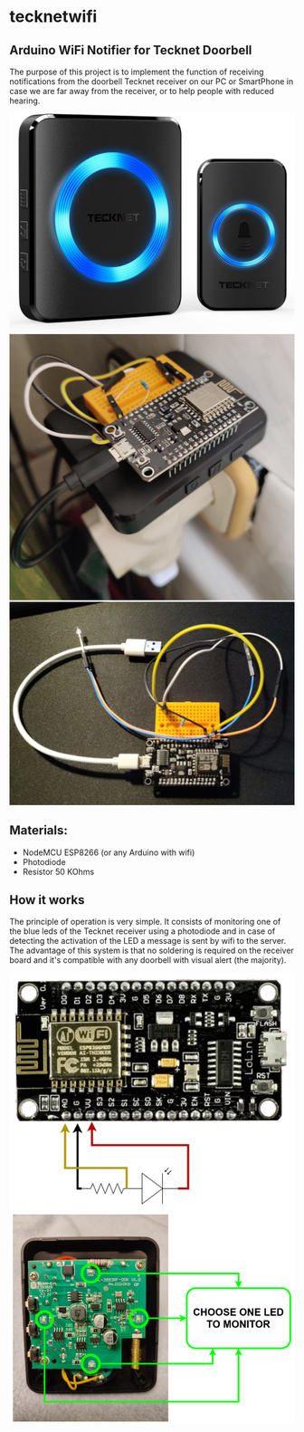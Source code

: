 # tecknetwifi
## Arduino WiFi Notifier for Tecknet Doorbell

The purpose of this project is to implement the function of receiving notifications from the doorbell Tecknet receiver on our PC or SmartPhone in case we are far away from the receiver, or to help people with reduced hearing.

![Alt text](images/tecknet.jpg?raw=true)
![Alt text](images/tecknet1.jpg?raw=true)
![Alt text](images/tecknet2.jpg?raw=true)

## Materials:
- NodeMCU ESP8266 (or any Arduino with wifi)
- Photodiode
- Resistor 50 KOhms

## How it works
The principle of operation is very simple. It consists of monitoring one of the blue leds of the Tecknet receiver using a photodiode and in case of detecting the activation of the LED a message is sent by wifi to the server. The advantage of this system is that no soldering is required on the receiver board and it's compatible with any doorbell with visual alert (the majority).

![Alt text](images/circuito.png?raw=true)
![Alt text](images/placa.png?raw=true)